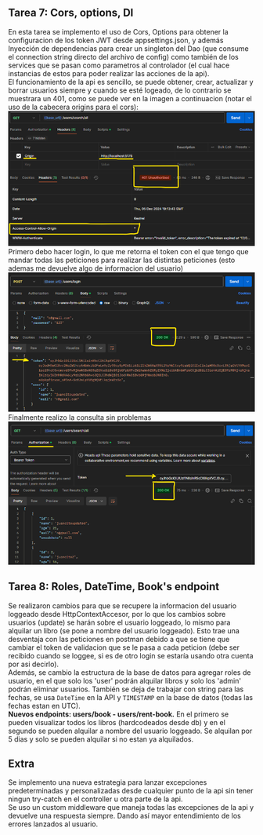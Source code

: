 ## Tarea 7: Cors, options, DI  
  
En esta tarea se implemento el uso de Cors, Options para obtener la configuracion de los token JWT desde appsettings.json, y además Inyección de dependencias para crear un singleton del Dao (que consume el connection string directo del archivo de config) como también de los services que se pasan como parametros al controlador (el cual hace instancias de estos para poder realizar las acciones de la api).  
El funcionamiento de la api es sencillo, se puede obtener, crear, actualizar y borrar usuarios siempre y cuando se esté logeado, de lo contrario se muestrara un 401, como se puede ver en la imagen a continuacion (notar el uso de la cabecera origins para el cors):
  ![Peticion GET fallida por token vencido](/assets/Get%20all%20fallido%20(401).png)  
  Primero debo hacer login, lo que me retorna el token con el que tengo que mandar todas las peticiones para realizar las distintas peticiones (esto ademas me devuelve algo de informacion del usuario)  
  ![Login](/assets/Post%20login%20(200).png)  
  Finalmente realizo la consulta sin problemas  
  ![Peticion GET exitosa](/assets/Get%20all%20(200).png)

## Tarea 8: Roles, DateTime, Book's endpoint  
  
Se realizaron cambios para que se recupere la informacion del usuario loggeado desde HttpContextAccesor, por lo que los cambios sobre usuarios (update) se harán sobre el usuario loggeado, lo mismo para alquilar un libro (se pone a nombre del usuario loggeado). Esto trae una desventaja con las peticiones en postman debido a que se tiene que cambiar el token de validacion que se le pasa a cada peticion (debe ser recibido cuando se loggee, si es de otro login se estaría usando otra cuenta por asi decirlo).  
Además, se cambio la estructura de la base de datos para agregar roles de usuario, en el que solo los 'user' podrán alquilar libros y solo los 'admin' podrán eliminar usuarios. También se deja de trabajar con string para las fechas, se usa `DateTime` en la API y `TIMESTAMP` en la base de datos (todas las fechas estan en UTC).  
**Nuevos endpoints: users/book - users/rent-book.** En el primero se pueden visualizar todos los libros (hardcodeados desde db) y en el segundo se pueden alquilar a nombre del usuario loggeado. Se alquilan por 5 dias y solo se pueden alquilar si no estan ya alquilados.  
  

## Extra  
Se implemento una nueva estrategia para lanzar excepciones predeterminadas y personalizadas desde cualquier punto de la api sin tener ningun try-catch en el controller u otra parte de la api.  
Se uso un custom middleware que maneja todas las excepciones de la api y devuelve una respuesta siempre. Dando así mayor entendimiento de los errores lanzados al usuario.